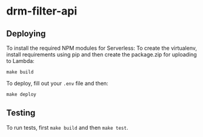 # drm-filter-api

## Deploying
To install the required NPM modules for Serverless:
To create the virtualenv, install requirements using pip and then create the package.zip for uploading to Lambda:
```
make build
```
To deploy, fill out your `.env` file and then:
```
make deploy
```
## Testing
To run tests, first `make build` and then `make test`.
